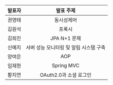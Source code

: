 | 발표자 | 발표 주제 |
|:----:|:-------:|
| 권영태 | 동시성제어 |
| 김원석 |  프록시  |
| 김희진 | JPA N+1 문제 |
| 신예지 | 서버 성능 모니터링 및 알림 시스템 구축 |
| 양여은 | AOP |
| 임재현 | Spring MVC |
| 황지연 | OAuth2.0과 소셜 로그인 |
